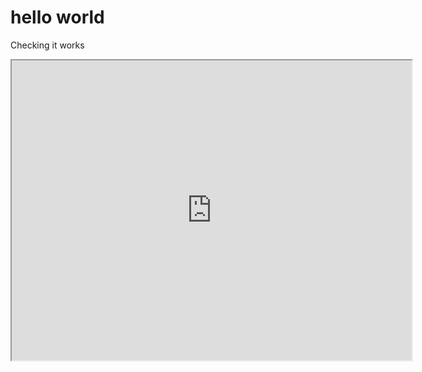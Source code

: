 # hello world

Checking it works

<iframe src="https://drive.google.com/file/d/1ij1TMekV6f0RcngUb9C_JFwEtfW06ANh/preview" width="640" height="480" allow="autoplay"></iframe>

